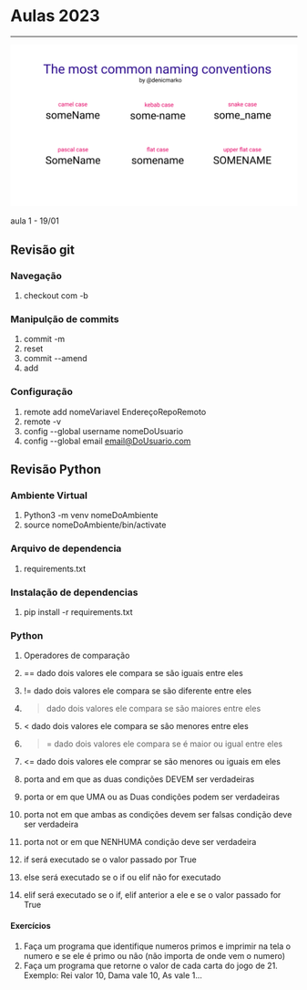 # Aulas 2023
-----------------------------------

![cases](./img.png)

aula 1 - 19/01

## Revisão git

### Navegação

1. checkout com -b

### Manipulção de commits

1. commit -m 
1. reset
1. commit --amend
1. add

### Configuração

1. remote add nomeVariavel EndereçoRepoRemoto
1. remote -v
1. config --global username nomeDoUsuario
1. config --global email email@DoUsuario.com


## Revisão Python

### Ambiente Virtual 

1. Python3 -m venv nomeDoAmbiente
1. source nomeDoAmbiente/bin/activate

### Arquivo de dependencia 

1. requirements.txt

### Instalação de dependencias

1. pip install -r requirements.txt

### Python

1.  Operadores de comparação
1.  == dado dois valores ele compara se são iguais entre eles
1.  != dado dois valores ele compara se são diferente entre eles 
1.  > dado dois valores ele compara se são maiores entre eles
1.  < dado dois valores ele compara se são menores entre eles
1.  >= dado dois valores ele compara se é maior ou igual entre eles
1.  <= dado dois valores ele comprar se são menores ou iguais em eles

1. porta and em que as duas condições DEVEM ser verdadeiras
1. porta or em que UMA ou as Duas condições podem ser verdadeiras
1. porta not em que ambas as condições devem ser falsas condição deve ser verdadeira
1. porta not or em que NENHUMA condição deve ser verdadeira 


1. if será executado se o valor passado por True
1. else será executado se o if ou elif não for executado
1. elif será executado se o if, elif anterior a ele e se o valor passado for True

#### Exercícios

1. Faça um programa que identifique numeros primos e imprimir na tela o numero e se ele é primo ou não (não importa de onde vem o numero) 
2. Faça um programa que retorne o valor de cada carta do jogo de 21. Exemplo: Rei valor 10, Dama vale 10, As vale 1... 
